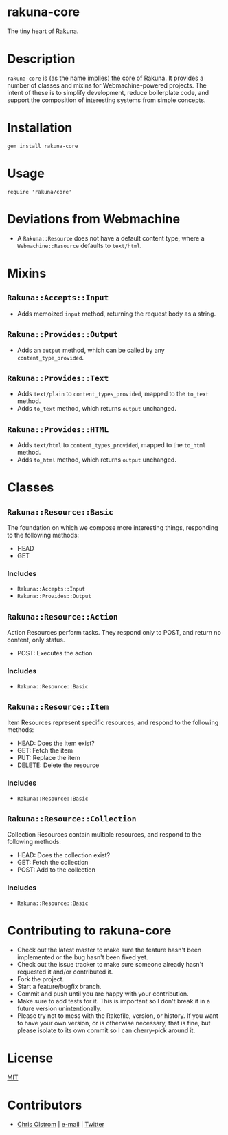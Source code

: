 # rakuna-core

The tiny heart of Rakuna.



# Description

`rakuna-core` is (as the name implies) the core of Rakuna. It provides a number of classes and mixins for Webmachine-powered projects. The intent of these is to simplify development, reduce boilerplate code, and support the composition of interesting systems from simple concepts.



# Installation
`gem install rakuna-core`

# Usage
`require 'rakuna/core'`



# Deviations from Webmachine
* A `Rakuna::Resource` does not have a default content type, where a `Webmachine::Resource` defaults to `text/html`.



# Mixins

## `Rakuna::Accepts::Input`
* Adds memoized `input` method, returning the request body as a string.

## `Rakuna::Provides::Output`
* Adds an `output` method, which can be called by any `content_type_provided`.

## `Rakuna::Provides::Text`
* Adds `text/plain` to `content_types_provided`, mapped to the `to_text` method.
* Adds `to_text` method, which returns `output` unchanged.

## `Rakuna::Provides::HTML`
* Adds `text/html` to `content_types_provided`, mapped to the `to_html` method.
* Adds `to_html` method, which returns `output` unchanged.



# Classes

## `Rakuna::Resource::Basic`
The foundation on which we compose more interesting things, responding to the following methods:
  * HEAD
  * GET
### Includes
  * `Rakuna::Accepts::Input`
  * `Rakuna::Provides::Output`

## `Rakuna::Resource::Action`
Action Resources perform tasks. They respond only to POST, and return no content, only status.
  * POST: Executes the action
### Includes
  * `Rakuna::Resource::Basic`

## `Rakuna::Resource::Item`
Item Resources represent specific resources, and respond to the following methods:
  * HEAD: Does the item exist?
  * GET: Fetch the item
  * PUT: Replace the item
  * DELETE: Delete the resource
### Includes
  * `Rakuna::Resource::Basic`

## `Rakuna::Resource::Collection`
Collection Resources contain multiple resources, and respond to the following methods:
  * HEAD: Does the collection exist?
  * GET: Fetch the collection
  * POST: Add to the collection
### Includes
  * `Rakuna::Resource::Basic`



# Contributing to rakuna-core
  * Check out the latest master to make sure the feature hasn't been implemented or the bug hasn't been fixed yet.
  * Check out the issue tracker to make sure someone already hasn't requested it and/or contributed it.
  * Fork the project.
  * Start a feature/bugfix branch.
  * Commit and push until you are happy with your contribution.
  * Make sure to add tests for it. This is important so I don't break it in a future version unintentionally.
  * Please try not to mess with the Rakefile, version, or history. If you want to have your own version, or is otherwise necessary, that is fine, but please isolate to its own commit so I can cherry-pick around it.

# License
[MIT](https://tldrlegal.com/license/mit-license)

# Contributors
  * [Chris Olstrom](https://colstrom.github.io/) | [e-mail](mailto:chris@olstrom.com) | [Twitter](https://twitter.com/ChrisOlstrom)
